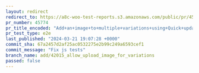 ```yaml
---
layout: redirect
redirect_to: https://a8c-woo-test-reports.s3.amazonaws.com/public/pr/45774/e2e/index.html
pr_number: 45774
pr_title_encoded: "Add+an+image+to+multiple+variations+using+Quick+updates"
pr_test_type: e2e
last_published: "2024-03-21 19:07:28 +0000"
commit_sha: 67a2457d2af25ac0532275e2b99c249a6593cef1
commit_message: "Fix js tests"
branch_name: add/42015_allow_upload_image_for_variations
passed: false
---
```

